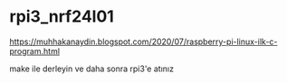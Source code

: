 # rpi3_nrf24l01

https://muhhakanaydin.blogspot.com/2020/07/raspberry-pi-linux-ilk-c-program.html


make ile derleyin ve daha sonra rpi3'e atınız
